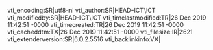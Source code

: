 vti_encoding:SR|utf8-nl
vti_author:SR|HEAD-ICT\\ICT
vti_modifiedby:SR|HEAD-ICT\\ICT
vti_timelastmodified:TR|26 Dec 2019 11:42:51 -0000
vti_timecreated:TR|26 Dec 2019 11:42:51 -0000
vti_cacheddtm:TX|26 Dec 2019 11:42:51 -0000
vti_filesize:IR|2621
vti_extenderversion:SR|6.0.2.5516
vti_backlinkinfo:VX|

